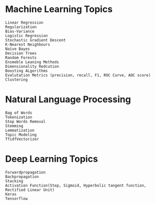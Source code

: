# Machine Learning Topics
```
Linear Regression
Regularization
Bias-Variance
Logistic Regression
Stochastic Gradient Descent
K-Nearest Neighbours
Naïve Bayes
Decision Trees
Random Forests
Ensmeble Leaning Methods
Dimensionality Redcution
Boosting ALgorithms
Evalutation Metrics (precision, recall, F1, ROC Curve, AOC score)
Clustering
```
# Natural Language Processing
```
Bag of Words
Tokenization
Stop Words Removal
Stemming
Lemmatization
Topic Modeling
TfidfVectorizer
```
# Deep Learning Topics
```
Forwardpropagation
Backpropagation
Stacking
Activation Function(Step, Sigmoid, Hyperbolic tangent function, Rectified Linear Unit)
Keras
Tensorflow
```
